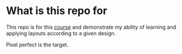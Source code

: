 # What is this repo for
This repo is for this [course](https://egghead.io/courses/craft-scalable-custom-made-interfaces-with-tailwind-css-8dfee898) and demonstrate my ability of learning and applying layouts according to a given design.

Pixel perfect is the target.